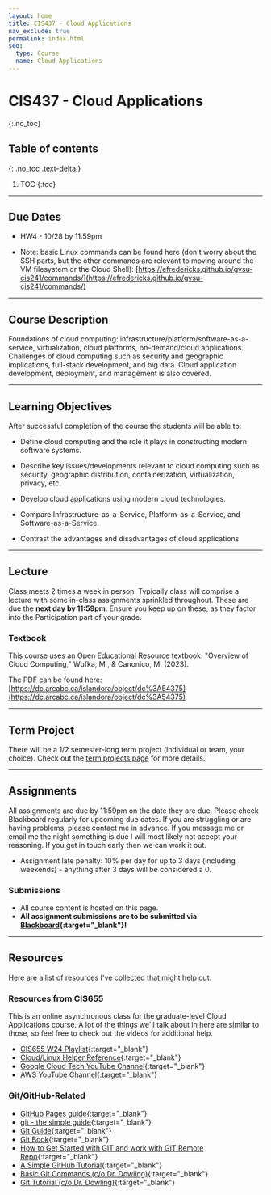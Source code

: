 ```yaml
---
layout: home
title: CIS437 - Cloud Applications
nav_exclude: true
permalink: index.html
seo:
  type: Course
  name: Cloud Applications
---
```


# CIS437 - Cloud Applications
{:.no_toc}

## Table of contents
{: .no_toc .text-delta }

1. TOC
{:toc}

---

## Due Dates

* HW4 - 10/28 by 11:59pm

* Note: basic Linux commands can be found here (don't worry about the SSH parts, but the other commands are relevant to moving around the VM filesystem or the Cloud Shell): [https://efredericks.github.io/gvsu-cis241/commands/](https://efredericks.github.io/gvsu-cis241/commands/)

---

## Course Description

Foundations of cloud computing: infrastructure/platform/software-as-a-service, virtualization, cloud platforms, on-demand/cloud applications. Challenges of cloud computing such as security and geographic implications, full-stack development, and big data. Cloud application development, deployment, and management is also covered.

---

## Learning Objectives

After successful completion of the course the students will be able to:

* Define cloud computing and the role it plays in constructing modern software systems.

* Describe key issues/developments relevant to cloud computing such as security, geographic distribution, containerization, virtualization, privacy, etc.

* Develop cloud applications using modern cloud technologies.

* Compare Infrastructure-as-a-Service, Platform-as-a-Service, and Software-as-a-Service.

* Contrast the advantages and disadvantages of cloud applications

---

## Lecture

Class meets 2 times a week in person.  Typically class will comprise a lecture with some in-class assignments sprinkled throughout.  These are due the **next day by 11:59pm**.  Ensure you keep up on these, as they factor into the Participation part of your grade.  

### Textbook

This course uses an Open Educational Resource textbook: "Overview of Cloud Computing," Wufka, M., & Canonico, M. (2023).

The PDF can be found here: [https://dc.arcabc.ca/islandora/object/dc%3A54375](https://dc.arcabc.ca/islandora/object/dc%3A54375)

---

## Term Project

There will be a 1/2 semester-long term project (individual or team, your choice).  Check out the [term projects page](term-projects) for more details.

---

## Assignments

All assignments are due by 11:59pm on the date they are due.  Please check Blackboard regularly for upcoming due dates.  If you are struggling or are having problems, please contact me in advance.  If you message me or email me the night something is due I will most likely not accept your reasoning.  If you get in touch early then we can work it out.

* Assignment late penalty: 10% per day for up to 3 days (including weekends) - anything after 3 days will be considered a 0.

### Submissions

* All course content is hosted on this page.
* **All assignment submissions are to be submitted via [Blackboard](https://lms.gvsu.edu){:target="_blank"}!**

---

## Resources

Here are a list of resources I've collected that might help out.

### Resources from CIS655

This is an online asynchronous class for the graduate-level Cloud Applications course.  A lot of the things we'll talk about in here are similar to those, so feel free to check out the videos for additional help. 

* [CIS655 W24 Playlist](https://www.youtube.com/playlist?list=PLKl241YUM7mzmJjh9DYsbHJ68V34oIhzc){:target="\_blank"}
* [Cloud/Linux Helper Reference](https://youtu.be/Mck8pd1Hw4Q){:target="\_blank"}
* [Google Cloud Tech YouTube Channel](https://www.youtube.com/@googlecloudtech){:target="\_blank"}
* [AWS YouTube Channel](https://www.youtube.com/@amazonwebservices){:target="\_blank"}

### Git/GitHub-Related

* [GitHub Pages guide](https://docs.github.com/en/pages/getting-started-with-github-pages/creating-a-github-pages-site){:target="_blank"}
* [git - the simple guide](http://rogerdudler.github.io/git-guide/){:target="_blank"}
* [Git Guide](https://github.com/git-guides){:target="_blank"}
* [Git Book](https://git-scm.com/book/en/v2/){:target="_blank"}
* [How to Get Started with GIT and work with GIT Remote Repo](https://www3.ntu.edu.sg/home/ehchua/programming/howto/Git_HowTo.html){:target="_blank"}
* [A Simple GitHub Tutorial](https://old.benjaminashbaugh.me/code/simple-git-github-tutorial){:target="_blank"}
* [Basic Git Commands (c/o Dr. Dowling)](https://docs.google.com/document/d/1uy1sltx6kQiiIRy_UdUoZsQknsmrcQjJGbfvhCCsK7Y/edit){:target="_blank"}
* [Git Tutorial (c/o Dr. Dowling)](https://docs.google.com/document/d/10EARJZhLLDXspfl4g1P3SS2zbHTWR1ru9ppP3W-NaT4/edit){:target="_blank"}
